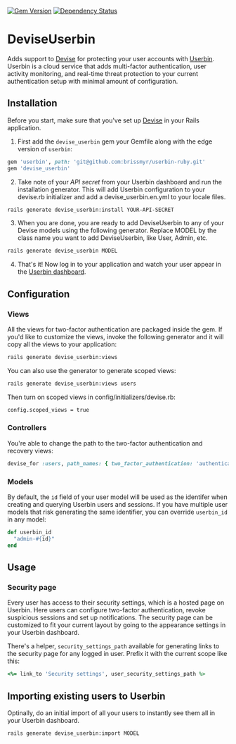 [![Gem Version](https://badge.fury.io/rb/devise_userbin.png)](http://badge.fury.io/rb/devise_userbin)
[![Dependency Status](https://gemnasium.com/userbin/devise_userbin.png)](https://gemnasium.com/userbin/devise_userbin)

# DeviseUserbin

Adds support to [Devise](http://github.com/plataformatec/devise) for protecting your user accounts with [Userbin](https://userbin.com). Userbin is a cloud service that adds multi-factor authentication, user activity monitoring, and real-time threat protection to your current authentication setup with minimal amount of configuration.

## Installation

Before you start, make sure that you've set up [Devise](https://github.com/plataformatec/devise#getting-started) in your Rails application.

1. First add the `devise_userbin` gem your Gemfile along with the edge version of `userbin`:

  ```ruby
  gem 'userbin', path: 'git@github.com:brissmyr/userbin-ruby.git'
  gem 'devise_userbin'
  ```

2. Take note of your *API secret* from your Userbin dashboard and run the installation generator. This will add Userbin configuration to your devise.rb initializer and add a devise_userbin.en.yml to your locale files.

  ```bash
  rails generate devise_userbin:install YOUR-API-SECRET
  ```

3. When you are done, you are ready to add DeviseUserbin to any of your Devise models using the following generator. Replace MODEL by the class name you want to add DeviseUserbin, like User, Admin, etc.

  ```bash
  rails generate devise_userbin MODEL
  ```

4. That's it! Now log in to your application and watch your user appear in the [Userbin dashboard](https://dashboard.userbin.com).


## Configuration

### Views

All the views for two-factor authentication are packaged inside the gem. If you'd like to customize the views, invoke the following generator and it will copy all the views to your application:

```bash
rails generate devise_userbin:views
```

You can also use the generator to generate scoped views:

```bash
rails generate devise_userbin:views users
```

Then turn on scoped views in config/initializers/devise.rb:

```bash
config.scoped_views = true
```

### Controllers

You're able to change the path to the two-factor authentication and recovery views:

```ruby
devise_for :users, path_names: { two_factor_authentication: 'authenticate', two_factor_recovery: 'recover' }
```

### Models

By default, the `id` field of your user model will be used as the identifer when creating and querying Userbin users and sessions. If you have multiple user models that risk generating the same identifier, you can override `userbin_id` in any model:

```ruby
def userbin_id
  "admin-#{id}"
end
```

## Usage

### Security page

Every user has access to their security settings, which is a hosted page on Userbin. Here users can configure two-factor authentication, revoke suspicious sessions and set up notifications. The security page can be customized to fit your current layout by going to the appearance settings in your Userbin dashboard.

There's a helper, `security_settings_path` available for generating links to the security page for any logged in user. Prefix it with the current scope like this:

```ruby
<%= link_to 'Security settings', user_security_settings_path %>
```

## Importing existing users to Userbin

Optinally, do an initial import of all your users to instantly see them all in your Userbin dashboard.

```bash
rails generate devise_userbin:import MODEL
```
